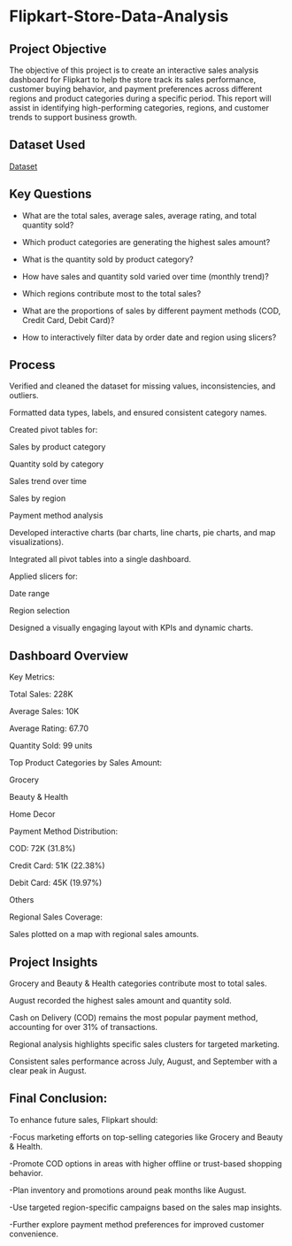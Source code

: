 # Flipkart-Store-Data-Analysis 
## Project Objective
The objective of this project is to create an interactive sales analysis dashboard for Flipkart to help the store track its sales performance, customer buying behavior, and payment preferences across different regions and product categories during a specific period. This report will assist in identifying high-performing categories, regions, and customer trends to support business growth.

## Dataset Used
<a href="https://github.com/Kkayande2004/Flipkart-Sales-Analysis/blob/main/flipkart_sales_data.xlsx">Dataset</a>

## Key Questions 
- What are the total sales, average sales, average rating, and total quantity sold?

- Which product categories are generating the highest sales amount?

- What is the quantity sold by product category?

- How have sales and quantity sold varied over time (monthly trend)?

- Which regions contribute most to the total sales?

- What are the proportions of sales by different payment methods (COD, Credit Card, Debit Card)?

- How to interactively filter data by order date and region using slicers?

## Process
Verified and cleaned the dataset for missing values, inconsistencies, and outliers.

Formatted data types, labels, and ensured consistent category names.

Created pivot tables for:

Sales by product category

Quantity sold by category

Sales trend over time

Sales by region

Payment method analysis

Developed interactive charts (bar charts, line charts, pie charts, and map visualizations).

Integrated all pivot tables into a single dashboard.

Applied slicers for:

Date range

Region selection

Designed a visually engaging layout with KPIs and dynamic charts.

## Dashboard Overview
Key Metrics:

Total Sales: 228K

Average Sales: 10K

Average Rating: 67.70

Quantity Sold: 99 units

Top Product Categories by Sales Amount:

Grocery

Beauty & Health

Home Decor

Payment Method Distribution:

COD: 72K (31.8%)

Credit Card: 51K (22.38%)

Debit Card: 45K (19.97%)

Others

Regional Sales Coverage:

Sales plotted on a map with regional sales amounts.

## Project Insights
Grocery and Beauty & Health categories contribute most to total sales.

August recorded the highest sales amount and quantity sold.

Cash on Delivery (COD) remains the most popular payment method, accounting for over 31% of transactions.

Regional analysis highlights specific sales clusters for targeted marketing.

Consistent sales performance across July, August, and September with a clear peak in August.

## Final Conclusion:
To enhance future sales, Flipkart should:

-Focus marketing efforts on top-selling categories like Grocery and Beauty & Health.

-Promote COD options in areas with higher offline or trust-based shopping behavior.

-Plan inventory and promotions around peak months like August.

-Use targeted region-specific campaigns based on the sales map insights.

-Further explore payment method preferences for improved customer convenience.

